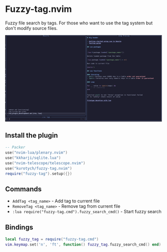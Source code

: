 # Fuzzy-tag.nvim

Fuzzy file search by tags.
For those who want to use the tag system but don't modify source files.

![d](demo.png)

## Install the plugin
```lua
-- Packer
use("nvim-lua/plenary.nvim")
use("kkharji/sqlite.lua")
use("nvim-telescope/telescope.nvim")
use("kurotych/fuzzy-tag.nvim")
require("fuzzy-tag").setup({})
```

## Commands
- `AddTag <tag_name>` - Add tag to current file 
- `RemoveTag <tag_name>` - Remove tag from current file
- `:lua require("fuzzy-tag.cmd").fuzzy_search_cmd()` - Start fuzzy search

## Bindings
```lua
local fuzzy_tag = require("fuzzy-tag.cmd")
vim.keymap.set('n', 'ft', function() fuzzy_tag.fuzzy_search_cmd() end)
```
